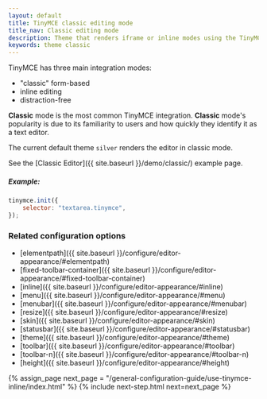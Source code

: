 ```yaml
---
layout: default
title: TinyMCE classic editing mode
title_nav: Classic editing mode
description: Theme that renders iframe or inline modes using the TinyMCE core UI framework.
keywords: theme classic
---
```


TinyMCE has three main integration modes: 

* "classic" form-based
* inline editing 
* distraction-free

**Classic** mode is the most common TinyMCE integration. **Classic** mode's popularity is due to its familiarity to users and how quickly they identify it as a text editor.

The current default theme `silver` renders the editor in classic mode.

See the [Classic Editor]({{ site.baseurl }}/demo/classic/) example page.

##### Example:

```js
tinymce.init({
    selector: "textarea.tinymce",
});
```

### Related configuration options

* [elementpath]({{ site.baseurl }}/configure/editor-appearance/#elementpath)
* [fixed-toolbar-container]({{ site.baseurl }}/configure/editor-appearance/#fixed-toolbar-container)
* [inline]({{ site.baseurl }}/configure/editor-appearance/#inline)
* [menu]({{ site.baseurl }}/configure/editor-appearance/#menu)
* [menubar]({{ site.baseurl }}/configure/editor-appearance/#menubar)
* [resize]({{ site.baseurl }}/configure/editor-appearance/#resize)
* [skin]({{ site.baseurl }}/configure/editor-appearance/#skin)
* [statusbar]({{ site.baseurl }}/configure/editor-appearance/#statusbar)
* [theme]({{ site.baseurl }}/configure/editor-appearance/#theme)
* [toolbar]({{ site.baseurl }}/configure/editor-appearance/#toolbar)
* [toolbar-n]({{ site.baseurl }}/configure/editor-appearance/#toolbar-n)
* [height]({{ site.baseurl }}/configure/editor-appearance/#height)


{% assign_page next_page = "/general-configuration-guide/use-tinymce-inline/index.html" %}
{% include next-step.html next=next_page %}